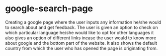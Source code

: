 # google-search-page
Creating a google page where the user inputs any information he/she would to search about and get feedback.
The user is given an option to check on which particular language he/she would like to opt for other languages
it also gives an option of different links incase the user would to know more about google and the bottom part of the website.
It also shows the default country from which the user who has opened the page is originating from.

